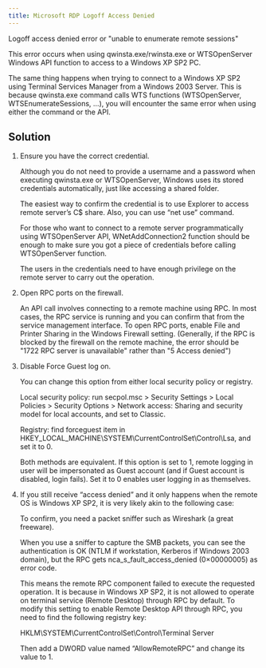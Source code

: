 ```yaml
---
title: Microsoft RDP Logoff Access Denied
---
```

Logoff access denied error or &quot;unable to enumerate remote sessions&quot;  

This error occurs when using qwinsta.exe/rwinsta.exe or WTSOpenServer Windows API function to access to a Windows XP SP2 PC.  

The same thing happens when trying to connect to a Windows XP SP2 using Terminal Services Manager from a Windows 2003 Server. This is because qwinsta.exe command calls WTS functions (WTSOpenServer, WTSEnumerateSessions, …), you will encounter the same error when using either the command or the API.  

## Solution

1. Ensure you have the correct credential.  

    Although you do not need to provide a username and a password when executing qwinsta.exe or WTSOpenServer, Windows uses its stored credentials automatically, just like accessing a shared folder.  

    The easiest way to confirm the credential is to use Explorer to access remote server’s C$ share. Also, you can use “net use” command.  

    For those who want to connect to a remote server programmatically using WTSOpenServer API, WNetAddConnection2 function should be enough to make sure you got a piece of credentials before calling WTSOpenServer function.  

    The users in the credentials need to have enough privilege on the remote server to carry out the operation.  

1. Open RPC ports on the firewall.  

    An API call involves connecting to a remote machine using RPC. In most cases, the RPC service is running and you can confirm that from the service management interface. To open RPC ports, enable File and Printer Sharing in the Windows Firewall setting. (Generally, if the RPC is blocked by the firewall on the remote machine, the error should be &quot;1722 RPC server is unavailable&quot; rather than &quot;5 Access denied&quot;)  

1. Disable Force Guest log on.  

    You can change this option from either local security policy or registry.  

    Local security policy: run secpol.msc &gt; Security Settings &gt; Local Policies &gt; Security Options &gt; Network access: Sharing and security model for local accounts, and set to Classic.  

    Registry: find forceguest item in HKEY_LOCAL_MACHINE\SYSTEM\CurrentControlSet\Control\Lsa, and set it to 0.  

    Both methods are equivalent. If this option is set to 1, remote logging in user will be impersonated as Guest account (and if Guest account is disabled, login fails). Set it to 0 enables user logging in as themselves.  

1. If you still receive “access denied” and it only happens when the remote OS is Windows XP SP2, it is very likely akin to the following case:  

    To confirm, you need a packet sniffer such as Wireshark (a great freeware).  

    When you use a sniffer to capture the SMB packets, you can see the authentication is OK (NTLM if workstation, Kerberos if Windows 2003 domain), but the RPC gets nca_s_fault_access_denied (0×00000005) as error code.  

    This means the remote RPC component failed to execute the requested operation. It is because in Windows XP SP2, it is not allowed to operate on terminal service (Remote Desktop) through RPC by default. To modify this setting to enable Remote Desktop API through RPC, you need to find the following registry key:  

    HKLM\SYSTEM\CurrentControlSet\Control\Terminal Server  

    Then add a DWORD value named “AllowRemoteRPC” and change its value to 1.  
